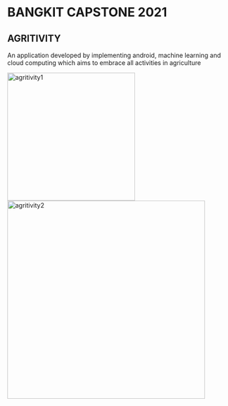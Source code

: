 # BANGKIT CAPSTONE 2021
## AGRITIVITY
An application developed by implementing android, machine learning and cloud computing which aims to embrace all activities in agriculture

<img width="290" alt="agritivity1" src="https://user-images.githubusercontent.com/71582007/177465423-1836e5be-3e6f-489b-8a13-2ffb0a7eb8ee.PNG">
<img width="449" alt="agritivity2" src="https://user-images.githubusercontent.com/71582007/177465427-46afcc54-52ab-4066-83f5-f44f781fa419.PNG">
